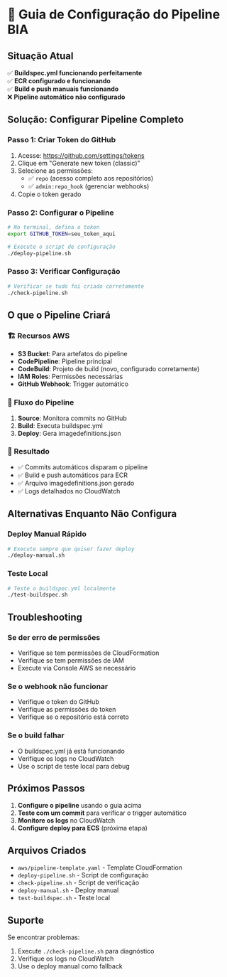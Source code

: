 # 🚀 Guia de Configuração do Pipeline BIA

## Situação Atual
✅ **Buildspec.yml funcionando perfeitamente**  
✅ **ECR configurado e funcionando**  
✅ **Build e push manuais funcionando**  
❌ **Pipeline automático não configurado**  

## Solução: Configurar Pipeline Completo

### Passo 1: Criar Token do GitHub
1. Acesse: https://github.com/settings/tokens
2. Clique em "Generate new token (classic)"
3. Selecione as permissões:
   - ✅ `repo` (acesso completo aos repositórios)
   - ✅ `admin:repo_hook` (gerenciar webhooks)
4. Copie o token gerado

### Passo 2: Configurar o Pipeline
```bash
# No terminal, defina o token
export GITHUB_TOKEN=seu_token_aqui

# Execute o script de configuração
./deploy-pipeline.sh
```

### Passo 3: Verificar Configuração
```bash
# Verificar se tudo foi criado corretamente
./check-pipeline.sh
```

## O que o Pipeline Criará

### 🏗️ Recursos AWS
- **S3 Bucket**: Para artefatos do pipeline
- **CodePipeline**: Pipeline principal
- **CodeBuild**: Projeto de build (novo, configurado corretamente)
- **IAM Roles**: Permissões necessárias
- **GitHub Webhook**: Trigger automático

### 🔄 Fluxo do Pipeline
1. **Source**: Monitora commits no GitHub
2. **Build**: Executa buildspec.yml
3. **Deploy**: Gera imagedefinitions.json

### 🎯 Resultado
- ✅ Commits automáticos disparam o pipeline
- ✅ Build e push automáticos para ECR
- ✅ Arquivo imagedefinitions.json gerado
- ✅ Logs detalhados no CloudWatch

## Alternativas Enquanto Não Configura

### Deploy Manual Rápido
```bash
# Execute sempre que quiser fazer deploy
./deploy-manual.sh
```

### Teste Local
```bash
# Teste o buildspec.yml localmente
./test-buildspec.sh
```

## Troubleshooting

### Se der erro de permissões
- Verifique se tem permissões de CloudFormation
- Verifique se tem permissões de IAM
- Execute via Console AWS se necessário

### Se o webhook não funcionar
- Verifique o token do GitHub
- Verifique as permissões do token
- Verifique se o repositório está correto

### Se o build falhar
- O buildspec.yml já está funcionando
- Verifique os logs no CloudWatch
- Use o script de teste local para debug

## Próximos Passos

1. **Configure o pipeline** usando o guia acima
2. **Teste com um commit** para verificar o trigger automático
3. **Monitore os logs** no CloudWatch
4. **Configure deploy para ECS** (próxima etapa)

## Arquivos Criados

- `aws/pipeline-template.yaml` - Template CloudFormation
- `deploy-pipeline.sh` - Script de configuração
- `check-pipeline.sh` - Script de verificação
- `deploy-manual.sh` - Deploy manual
- `test-buildspec.sh` - Teste local

## Suporte

Se encontrar problemas:
1. Execute `./check-pipeline.sh` para diagnóstico
2. Verifique os logs no CloudWatch
3. Use o deploy manual como fallback
